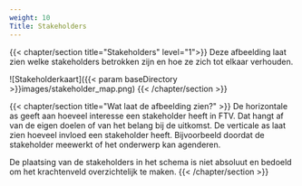 ```yaml
---
weight: 10
Title: Stakeholders
---
```

{{< chapter/section title="Stakeholders" level="1">}}
Deze afbeelding laat zien welke stakeholders betrokken zijn en hoe ze zich tot elkaar verhouden.

![Stakeholderkaart]({{< param baseDirectory >}}images/stakeholder_map.png)
{{< /chapter/section >}}

{{< chapter/section title="Wat laat de afbeelding zien?" >}}
De horizontale as geeft aan hoeveel interesse een stakeholder heeft in FTV. Dat hangt af van de eigen doelen of van het belang bij de uitkomst.
De verticale as laat zien hoeveel invloed een stakeholder heeft. Bijvoorbeeld doordat de stakeholder meewerkt of het onderwerp kan agenderen. 

De plaatsing van de stakeholders in het schema is niet absoluut en bedoeld om het krachtenveld overzichtelijk te maken.
{{< /chapter/section >}}
